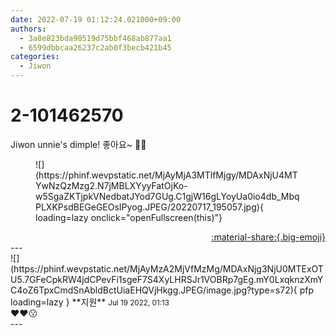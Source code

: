 ```yaml
---
date: 2022-07-19 01:12:24.021000+09:00
authors:
  - 3a8e823bda90519d75bbf468ab877aa1
  - 6599dbbcaa26237c2ab0f3becb421b45
categories:
  - Jiwon
---
```


# 2-101462570

<div class="post-container" markdown="1">
<div class="content-container md-sidebar__scrollwrap" markdown="1">

Jiwon unnie's dimple! 좋아요~ 🐰💙
<figure markdown="1">
![](https://phinf.wevpstatic.net/MjAyMjA3MTlfMjgy/MDAxNjU4MTYwNzQzMzg2.N7jMBLXYyyFatOjKo-w5SgaZKTjpkVNedbatJYod7GUg.C1gjW16gLYoyUa0io4db_MbqPLXKPsdBEGeGEOsIPyog.JPEG/20220717_195057.jpg){ loading=lazy onclick="openFullscreen(this)"}
</figure>


</div>
</div>

<div style="text-align: right;" markdown="1">
<a href="https://weverse.io/fromis9/fanpost/2-101462570" style="text-align: right;">:material-share:{.big-emoji}</a>
</div>
---

<div class="comments-container md-sidebar__scrollwrap" markdown="1">
<div class="comment" markdown="1">
<div class='id-container' markdown="1">
![](https://phinf.wevpstatic.net/MjAyMzA2MjVfMzMg/MDAxNjg3NjU0MTExOTU5.7GFeCpkRW4jdCPevFi1sgeF7S4XyLHRSJr1VOBRp7gEg.mY0LxqknzXmYC4oZ6TpxCmdSnAbldBctUiaEHQVjHkgg.JPEG/image.jpg?type=s72){ pfp loading=lazy }
**<span class="artist">지원</span>** <small>Jul 19 2022, 01:13</small><br>
</div>
<div class='comment-body' markdown="1">
❤️❤️😗
</div>
</div>
</div>
---

